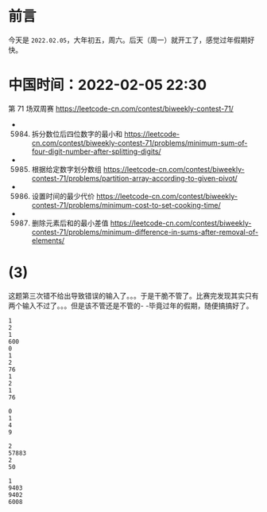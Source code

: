 
# 前言

今天是 `2022.02.05`，大年初五，周六。后天（周一）就开工了，感觉过年假期好快。

# 中国时间：2022-02-05 22:30

第 71 场双周赛 https://leetcode-cn.com/contest/biweekly-contest-71/
- 5984. 拆分数位后四位数字的最小和 https://leetcode-cn.com/contest/biweekly-contest-71/problems/minimum-sum-of-four-digit-number-after-splitting-digits/
- 5985. 根据给定数字划分数组 https://leetcode-cn.com/contest/biweekly-contest-71/problems/partition-array-according-to-given-pivot/
- 5986. 设置时间的最少代价 https://leetcode-cn.com/contest/biweekly-contest-71/problems/minimum-cost-to-set-cooking-time/
- 5987. 删除元素后和的最小差值 https://leetcode-cn.com/contest/biweekly-contest-71/problems/minimum-difference-in-sums-after-removal-of-elements/

# (3)

这题第三次错不给出导致错误的输入了。。。于是干脆不管了。比赛完发现其实只有两个输入不过了。。。但是该不管还是不管的- -毕竟过年的假期，随便搞搞好了。

```
1
2
1
600
0
1
2
76
1
2
1
76

0
1
4
9

2
57883
2
50

1
9403
9402
6008
```

